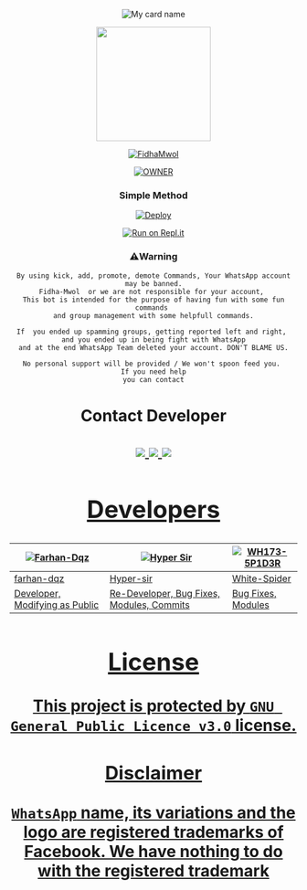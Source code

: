 <div align="center">

![My card name](https://cardivo.vercel.app/api?name=Fidha%20Mwol&description=Hi,%20Welcome%20To%20Fidha%20Mwol%20WhatsApp%20Bot%20Repo%20❤&image=https://i.imgur.com/M2vPn9o.jpeg?q=tbn:ANd9GcR7aMC3bf4bg4l_nhYS2Un9FXbFYcB4T83Shjk8xSUZDh_D61LFpzbpeqLW&s=10?v=4&backgroundColor=%23ecf0f1&instagram=hyper_sir_&github=Hypersir&)

<div align="center">
  <img border-radius: 15px src="https://i.imgur.com/M2vPn9o.jpeg" width="200" height="200"/>
  <p align="center">
<a href="#"><img title="FidhaMwol" src="https://img.shields.io/badge/HYPER SIR-pink?colorA=%23ff0000&colorB=%23017e40&style=for-the-badge"></a>
</p>
  <p align="center">
<a href="https://wa.me/+917025967090"><img title="OWNER" src="https://img.shields.io/badge/contact_developer-afnanplk/pinkymwol?color=black&style=for-the-badge&logo=whatsapp"></a>
</p>
</div>
<p align="center">

</p>
<div align="center">

  ### Simple Method
  
[![Deploy](https://www.herokucdn.com/deploy/button.svg)](https://heroku.com/deploy?template=https://github.com/NT-BOT/Fidha-Mwol) 
  
[![Run on Repl.it](https://repl.it/badge/github/quiec/whatsAlfa)](https://replit.com/@Hypersir/FidhaMwolqr)

### ⚠️Warning
```
By using kick, add, promote, demote Commands, Your WhatsApp account may be banned.
Fidha-Mwol  or we are not responsible for your account, 
This bot is intended for the purpose of having fun with some fun commands 
and group management with some helpfull commands.

If  you ended up spamming groups, getting reported left and right, 
and you ended up in being fight with WhatsApp
and at the end WhatsApp Team deleted your account. DON'T BLAME US.

No personal support will be provided / We won't spoon feed you. 
If you need help
you can contact
```
<h1 align="center"> Contact Developer
<p align="center">

  <a href="https://wa.me/917025967090"><img src="https://img.shields.io/badge/WhatsApp-25D366?style=for-the-badge&logo=whatsapp&logoColor=white" />
  <a href="https://instagram.com/hyper_sir_"><img src="https://img.shields.io/badge/Instagram-E4405F?style=for-the-badge&logo=instagram&logoColor=white" />
  <a href="https://github.com/Hypersir"><img src="https://img.shields.io/badge/-GitHub-black?style=flat-square&logo=github" /> 
  

## Developers
  <div align="center">
    
  [![Farhan-Dqz](https://github.com/farhan-dqz.png?size=100)](https://github.com/farhan-dqz) | [![Hyper Sir](https://github.com/Hypersir.png?size=100)](https://github.com/Hypersir) |  [![WH173-5P1D3R](https://github.com/WH173-5P1D3R.png?size=100)](https://github.com/WH173-5P1D3R) 
----|----|----
[farhan-dqz](https://github.com/farhan-dqz) | [Hyper-sir](https://github.com/Hypersir) | [White-Spider](https://github.com/WH173-5P1D3R)
Developer, Modifying as Public | Re-Developer, Bug Fixes, Modules, Commits |  Bug Fixes, Modules
  </div>
    
## License
This project is protected by `GNU General Public Licence v3.0` license.

### Disclaimer
`WhatsApp` name, its variations and the logo are registered trademarks of Facebook. We have nothing to do with the registered trademark
